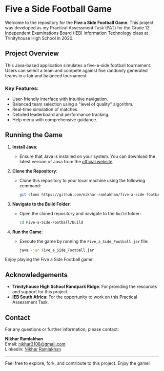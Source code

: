 ﻿# Five a Side Football Game

Welcome to the repository for the **Five a Side Football Game**. This project was developed as my Practical Assessment Task (PAT) for the Grade 12 Independent Examinations Board (IEB) Information Technology class at Trinityhouse High School in 2020.

## Project Overview

This Java-based application simulates a five-a-side football tournament. Users can select a team and compete against five randomly generated teams in a fair and balanced tournament.

### Key Features:
- User-friendly interface with intuitive navigation.
- Balanced team selection using a "level of quality" algorithm.
- Real-time simulation of matches.
- Detailed leaderboard and performance tracking.
- Help menu with comprehensive guidance.

## Running the Game

1. **Install Java**:
   - Ensure that Java is installed on your system. You can download the latest version of Java from the [official website](https://www.java.com/en/download/).

2. **Clone the Repository**:
   - Clone this repository to your local machine using the following command:
     ```bash
     git clone https://github.com/nikhar-ramlakhan/five-a-side-football.git
     ```

3. **Navigate to the Build Folder**:
   - Open the cloned repository and navigate to the `Build` folder:
     ```bash
     cd Five-a-Side-Football/Build
     ```

4. **Run the Game**:
   - Execute the game by running the `Five_a_Side_Football.jar` file:
     ```bash
     java -jar Five_a_Side_Football.jar
     ```

Enjoy playing the Five a Side Football game!

## Acknowledgements

- **Trinityhouse High School Randpark Ridge**: For providing the resources and support for this project.
- **IEB South Africa**: For the opportunity to work on this Practical Assessment Task.

## Contact

For any questions or further information, please contact:

**Nikhar Ramlakhan**  
Email: [nikhar3108@gmail.com](mailto:nikhar3108@gmail.com)  
LinkedIn: [Nikhar Ramlakhan](https://www.linkedin.com/in/nikhar-ramlakhan)

---

Feel free to explore, fork, and contribute to this project. Enjoy the game!
